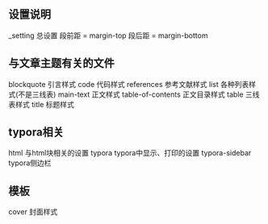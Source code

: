 ## 设置说明
_setting 总设置
段前距 = margin-top
段后距 = margin-bottom

## 与文章主题有关的文件
blockquote 引言样式
code 代码样式
references 参考文献样式
list 各种列表样式(不是三线表)
main-text 正文样式
table-of-contents 正文目录样式
table 三线表样式
title 标题样式

## typora相关
html 与html块相关的设置
typora typora中显示、打印的设置
typora-sidebar typora侧边栏

## 模板
cover 封面样式